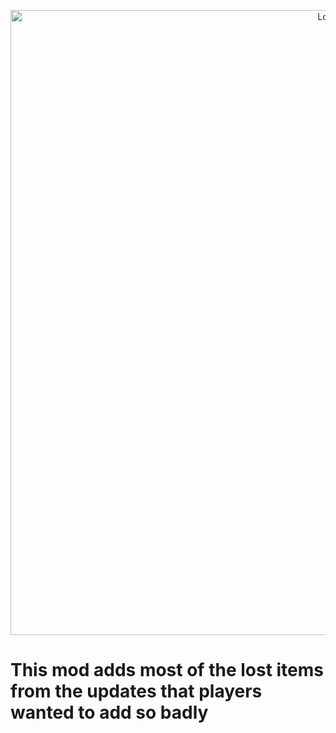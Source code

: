 <a href="https://courses.kaupenjoe.net/p/modding-by-kaupenjoe-forge-modding-for-minecraft-1-20-x" target="_blank">
<p align="center">
<img src="https://kaupenjoe.net/files/General/Minecraft/Modding/Course/forge-120x-course-image.jpg" alt="Logo" width="1000"/> 
</p></a>

# This mod adds most of the lost items from the updates that players wanted to add so badly